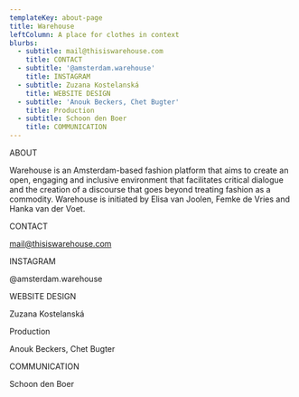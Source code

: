 ```yaml
---
templateKey: about-page
title: Warehouse
leftColumn: A place for clothes in context
blurbs:
  - subtitle: mail@thisiswarehouse.com
    title: CONTACT
  - subtitle: '@amsterdam.warehouse'
    title: INSTAGRAM
  - subtitle: Zuzana Kostelanská
    title: WEBSITE DESIGN
  - subtitle: 'Anouk Beckers, Chet Bugter'
    title: Production
  - subtitle: Schoon den Boer
    title: COMMUNICATION
---
```

  ABOUT

Warehouse is an Amsterdam-based fashion platform that aims to create an open, engaging and inclusive environment that facilitates critical dialogue and the creation of a discourse that goes beyond treating fashion as a commodity. Warehouse is initiated by Elisa van Joolen, Femke de Vries and Hanka van der Voet.

CONTACT

  mail@thisiswarehouse.com

  INSTAGRAM

  @amsterdam.warehouse

  WEBSITE DESIGN

  Zuzana Kostelanská

  Production

  Anouk Beckers, Chet Bugter

  COMMUNICATION

  Schoon den Boer
